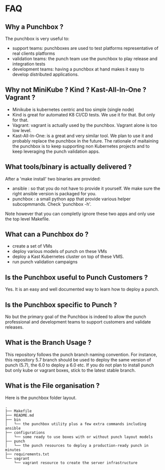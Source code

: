 # FAQ

## Why a Punchbox ?

The punchbox is very useful to:

* support teams: punchboxes are used to test platforms representative of real clients platforms
* validation teams: the punch team use the punchbox to play release and integration tests
* development teams: having a punchbox at hand makes it easy to develop distributed applications.

## Why not MiniKube ? Kind ? Kast-All-In-One ? Vagrant ?

* Minikube is kubernetes centric and too simple (single node)
* Kind is great for automated K8 CI/CD tests. We use it for that. But only for that.
* Vagrant: vagrant is actually used by the punchbox. Vagrant alone is too low level.
* Kast-All-In-One: is a great and very similar tool. We plan to use it and probably replace the punchbox in the future.
  The rationale of maitaining the punchbox is to keep supporting non Kubernetes projects and to keep leveraging the
  punch validation apps.

## What tools/binary is actually delivered ?

After a 'make install' two binaries are provided:

* ansible : so that you do not have to provide it yourself. We make sure the right ansible version is packaged for you.
* punchbox : a small python app that provide various helper subcopmmands. Check 'punchbox -h'.

Note however that you can completly ignore these two apps and only use the top level Makefile.

## What can a Punchbox do ?

* create a set of VMs
* deploy various models of punch on these VMs
* deploy a Kast Kubernetes cluster on top of these VMS.
* run punch validation campaigns

## Is the Punchbox useful to Punch Customers ?

Yes. It is an easy and well documented way to learn how to deploy a punch.

## Is the Punchbox specific to Punch ?

No but the primary goal of the Punchbox is indeed to allow the punch professional and development teams to support
customers and validate releases.

## What is the Branch Usage ?

This repository follows the punch branch naming convention. For instance, this repository 5.7 branch should be used to
deploy the same version of punch (5.7), the 6.0 to deploy a 6.0 etc. If you do not plan to install punch but only kube
or vagrant boxes, stick to the latest stable branch.

## What is the File organisation ?

Here is the punchbox folder layout.

```
.
├── Makefile
├── README.md
├── bin
│   └── the punchbox utility plus a few extra commands including ansible
├── configurations
│   └── some ready to use boxes with or without punch layout models
├── punch
│   └── the punch resources to deploy a production-ready punch in minutes
├── requirements.txt
└── vagrant
    └── vagrant resource to create the server infrastructure
```
